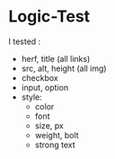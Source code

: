 # Logic-Test
I tested :
- herf, title (all links)
- src, alt, height (all img)
- checkbox
- input, option
- style:
    - color
    - font
    - size, px
    - weight, bolt
    - strong text
